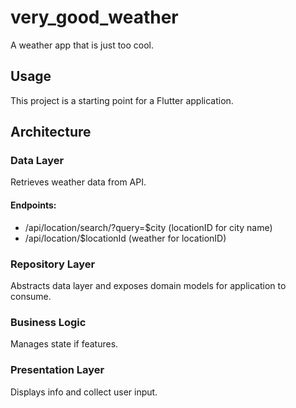 # very_good_weather

A weather app that is just too cool.

## Usage
This project is a starting point for a Flutter application.



## Architecture
### Data Layer
Retrieves weather data from API.

#### Endpoints:
- /api/location/search/?query=$city (locationID for city name)
- /api/location/$locationId (weather for locationID)


### Repository Layer
Abstracts data layer and exposes domain models for application to consume.
### Business Logic
Manages state if features.

### Presentation Layer
Displays info and collect user input.